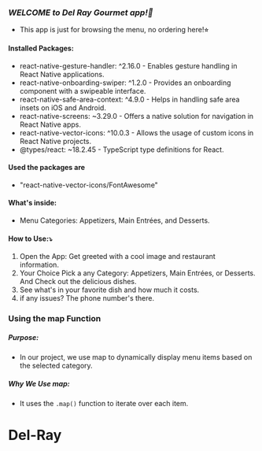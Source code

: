 ### _WELCOME to Del Ray Gourmet app!💚_

- This app is just for browsing the menu, no ordering here!⭐︎

#### Installed Packages:

- react-native-gesture-handler: ^2.16.0 - Enables gesture handling in React Native applications.
- react-native-onboarding-swiper: ^1.2.0 - Provides an onboarding component with a swipeable interface.
- react-native-safe-area-context: ^4.9.0 - Helps in handling safe area insets on iOS and Android.
- react-native-screens: ~3.29.0 - Offers a native solution for navigation in React Native apps.
- react-native-vector-icons: ^10.0.3 - Allows the usage of custom icons in React Native projects.
- @types/react: ~18.2.45 - TypeScript type definitions for React.

#### Used the packages are

- "react-native-vector-icons/FontAwesome"

#### What's inside:

- Menu Categories: Appetizers, Main Entrées, and Desserts.

#### How to Use:⤵️

1. Open the App: Get greeted with a cool image and restaurant information.
2. Your Choice Pick a any Category: Appetizers, Main Entrées, or Desserts. And Check out the delicious dishes.
3. See what's in your favorite dish and how much it costs.
4. if any issues? The phone number's there.

### Using the map Function

##### Purpose:

- In our project, we use map to dynamically display menu items based on the selected category.

##### Why We Use map:

- It uses the `.map()` function to iterate over each item.
# Del-Ray
